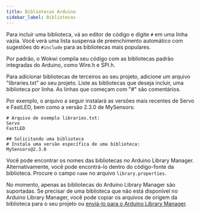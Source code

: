 ```yaml
---
title: Bibliotecas Arduino
sidebar_label: Bibliotecas
---
```


Para incluir uma biblioteca, vá ao editor de código e digite `#` em uma linha vazia. Você verá uma lista suspensa de preenchimento automático com sugestões do `#include`
para as bibliotecas mais populares.

Por padrão, o Wokwi compila seu código com as bibliotecas padrão integradas do Arduino, como Wire.h e SPI.h.

Para adicionar bibliotecas de terceiros ao seu projeto, adicione um arquivo "libraries.txt" ao seu projeto. Liste as bibliotecas que deseja incluir, uma biblioteca por linha. As linhas que começam com "#" são comentários.

Por exemplo, o arquivo a seguir instalará as versões mais recentes de Servo e FastLED, bem como a versão 2.3.0 de MySensors:

```
# Arquivo de exemplo libraries.txt:
Servo
FastLED

## Solicitando uma biblioteca
# Instala uma versão específica de uma biblioteca:
MySensors@2.3.0
```

Você pode encontrar os nomes das bibliotecas no Arduino Library Manager. Alternativamente, você pode encontrá-lo dentro do código-fonte da biblioteca. Procure o campo `name` no arquivo `library.properties`.

No momento, apenas as bibliotecas do Arduino Library Manager são suportadas. Se precisar de uma biblioteca que não está disponível no Arduino Library Manager, você pode copiar os arquivos de origem da biblioteca para o seu projeto ou [enviá-lo para o Arduino Library Manager](https://github.com/arduino/library-registry/blob/main/FAQ.md#submission).
